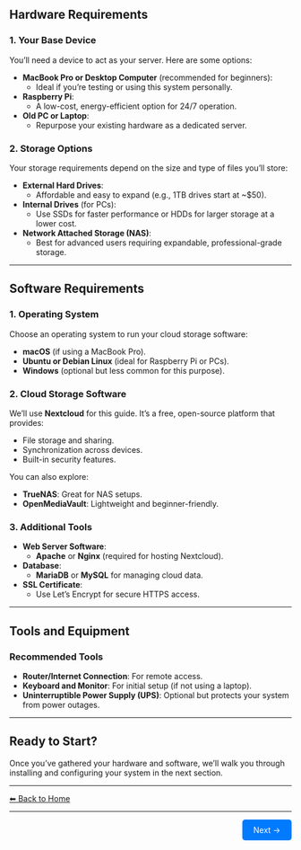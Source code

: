 ## Hardware Requirements

### **1. Your Base Device**
You’ll need a device to act as your server. Here are some options:
- **MacBook Pro or Desktop Computer** (recommended for beginners):
  - Ideal if you’re testing or using this system personally.
- **Raspberry Pi**:
  - A low-cost, energy-efficient option for 24/7 operation.
- **Old PC or Laptop**:
  - Repurpose your existing hardware as a dedicated server.

### **2. Storage Options**
Your storage requirements depend on the size and type of files you’ll store:
- **External Hard Drives**:
  - Affordable and easy to expand (e.g., 1TB drives start at ~$50).
- **Internal Drives** (for PCs):
  - Use SSDs for faster performance or HDDs for larger storage at a lower cost.
- **Network Attached Storage (NAS)**:
  - Best for advanced users requiring expandable, professional-grade storage.

---

## Software Requirements

### **1. Operating System**
Choose an operating system to run your cloud storage software:
- **macOS** (if using a MacBook Pro).
- **Ubuntu or Debian Linux** (ideal for Raspberry Pi or PCs).
- **Windows** (optional but less common for this purpose).

### **2. Cloud Storage Software**
We’ll use **Nextcloud** for this guide. It’s a free, open-source platform that provides:
- File storage and sharing.
- Synchronization across devices.
- Built-in security features.

You can also explore:
- **TrueNAS**: Great for NAS setups.
- **OpenMediaVault**: Lightweight and beginner-friendly.

### **3. Additional Tools**
- **Web Server Software**:
  - **Apache** or **Nginx** (required for hosting Nextcloud).
- **Database**:
  - **MariaDB** or **MySQL** for managing cloud data.
- **SSL Certificate**:
  - Use Let’s Encrypt for secure HTTPS access.

---

## Tools and Equipment

### **Recommended Tools**
- **Router/Internet Connection**: For remote access.
- **Keyboard and Monitor**: For initial setup (if not using a laptop).
- **Uninterruptible Power Supply (UPS)**: Optional but protects your system from power outages.

---

## Ready to Start?
Once you’ve gathered your hardware and software, we’ll walk you through installing and configuring your system in the next section.

---

[⬅ Back to Home](index.md)

---

<div style="display: flex; justify-content: flex-end;">
    <a href="NEXT_PAGE.md" style="padding: 10px 20px; background-color: #007bff; color: white; text-decoration: none; border-radius: 5px;">Next &rarr;</a>
</div>
